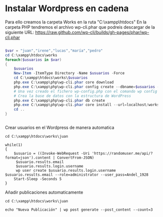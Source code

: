 # Instalar Wordpress en cadena

Para ello creamos la carpeta Works en la ruta "C:\xampp\htdocs\"
En la carpeta PHP tendremos el archivo wp-cli.phar que podreis descargar de la siguiente URL: https://raw.github.com/wp-cli/builds/gh-pages/phar/wp-cli.phar
```powershell

$var = "juan","irene","lucas","maría","pedro"
cd C:\xampp\htdocs\works
foreach($usuarios in $var)
{
    $usuarios
    New-Item -ItemType Directory -Name $usuarios -Force
    cd C:\xampp\htdocs\works\$usuarios
    php.exe C:\xampp\php\wp-cli.phar core download
    php.exe C:\xampp\php\wp-cli.phar config create --dbname=$usuarios --dbuser=root
    # Una vez creado el fichero wp-config.php con el comando wp config create --dbname=wptest --dbuser=miusuario --dbpass=miclave --locale=es_ES
    # Crea la base de datos con la estructura de WordPress
    php.exe C:\xampp\php\wp-cli.phar db create
    php.exe C:\xampp\php\wp-cli.phar core install --url=localhost/works/$usuarios --title="Este es el sitio de $usuarios" --admin_user=queipo --admin_password=Andel_1928 --admin_email=mi@email.com 
    cd ..
}



```

Crear usuarios en el Wordpress de manera automatica

```
cd C:\xampp\htdocs\works\juan

while(1)
{
    $usuario = ((Invoke-WebRequest -Uri 'https://randomuser.me/api/?format=json').content | ConvertFrom-JSON)
     $usuario.results.email
     $usuario.results.login.username
     wp user create $usuario.results.login.username $usuario.results.email --role=administrator --user_pass=Andel_1928
    Start-Sleep -Seconds 5
}
```
Añadir publicaciones automaticamente
```
cd C:\xampp\htdocs\works\juan

echo "Nueva Publicación" | wp post generate --post_content --count=3
```
